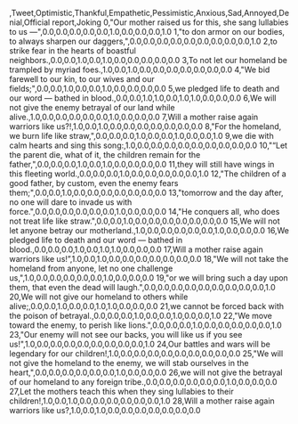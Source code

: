 ,Tweet,Optimistic,Thankful,Empathetic,Pessimistic,Anxious,Sad,Annoyed,Denial,Official report,Joking
0,"Our mother raised us for this, she sang lullabies to us —",0.0,0.0,0.0,0.0,0.0,1.0,0.0,0.0,0.0,1.0
1,"to don armor on our bodies, to always sharpen our daggers,",0.0,0.0,0.0,0.0,0.0,0.0,0.0,0.0,0.0,1.0
2,to strike fear in the hearts of boastful neighbors.,0.0,0.0,1.0,0.0,1.0,0.0,0.0,0.0,0.0,0.0
3,To not let our homeland be trampled by myriad foes.,1.0,0.0,1.0,0.0,0.0,0.0,0.0,0.0,0.0,0.0
4,"We bid farewell to our kin, to our wives and our fields;",0.0,0.0,1.0,0.0,0.0,1.0,0.0,0.0,0.0,0.0
5,we pledged life to death and our word — bathed in blood.,0.0,0.0,1.0,1.0,0.0,1.0,1.0,0.0,0.0,0.0
6,We will not give the enemy betrayal of our land while alive.,1.0,0.0,0.0,0.0,0.0,0.0,1.0,0.0,0.0,0.0
7,Will a mother raise again warriors like us?!,1.0,0.0,1.0,0.0,0.0,0.0,0.0,0.0,0.0,0.0
8,"For the homeland, we burn life like straw,",0.0,0.0,0.0,1.0,0.0,0.0,1.0,0.0,0.0,1.0
9,we die with calm hearts and sing this song:,1.0,0.0,0.0,0.0,0.0,0.0,0.0,0.0,0.0,0.0
10,"“Let the parent die, what of it, the children remain for the father,",0.0,0.0,0.0,1.0,0.0,1.0,0.0,0.0,0.0,0.0
11,they will still have wings in this fleeting world.,0.0,0.0,0.0,1.0,0.0,0.0,0.0,0.0,0.0,1.0
12,"The children of a good father, by custom, even the enemy fears them;",0.0,0.0,1.0,0.0,0.0,0.0,0.0,0.0,0.0,0.0
13,"tomorrow and the day after, no one will dare to invade us with force.",0.0,0.0,0.0,0.0,0.0,0.0,1.0,0.0,0.0,0.0
14,"He conquers all, who does not treat life like straw.",0.0,0.0,1.0,0.0,0.0,0.0,0.0,0.0,0.0,0.0
15,We will not let anyone betray our motherland.,1.0,0.0,0.0,0.0,0.0,0.0,1.0,0.0,0.0,0.0
16,We pledged life to death and our word — bathed in blood.,0.0,0.0,0.0,1.0,0.0,1.0,1.0,0.0,0.0,0.0
17,Will a mother raise again warriors like us!”,1.0,0.0,1.0,0.0,0.0,0.0,0.0,0.0,0.0,0.0
18,"We will not take the homeland from anyone, let no one challenge us,",1.0,0.0,0.0,0.0,0.0,0.0,1.0,0.0,0.0,0.0
19,"or we will bring such a day upon them, that even the dead will laugh.",0.0,0.0,0.0,0.0,0.0,0.0,0.0,0.0,0.0,1.0
20,We will not give our homeland to others while alive;,0.0,0.0,1.0,0.0,0.0,1.0,1.0,0.0,0.0,0.0
21,we cannot be forced back with the poison of betrayal.,0.0,0.0,0.0,1.0,0.0,0.0,1.0,0.0,0.0,1.0
22,"We move toward the enemy, to perish like lions.",0.0,0.0,0.0,1.0,0.0,0.0,0.0,0.0,0.0,1.0
23,"Our enemy will not see our backs, you will like us if you see us!",1.0,0.0,0.0,0.0,0.0,0.0,0.0,0.0,0.0,1.0
24,Our battles and wars will be legendary for our children!,1.0,0.0,0.0,0.0,0.0,0.0,0.0,0.0,0.0,0.0
25,"We will not give the homeland to the enemy, we will stab ourselves in the heart,",0.0,0.0,0.0,0.0,0.0,0.0,1.0,0.0,0.0,0.0
26,we will not give the betrayal of our homeland to any foreign tribe.,0.0,0.0,0.0,0.0,0.0,0.0,1.0,0.0,0.0,0.0
27,Let the mothers teach this when they sing lullabies to their children!,1.0,0.0,1.0,0.0,0.0,0.0,0.0,0.0,0.0,1.0
28,Will a mother raise again warriors like us?,1.0,0.0,1.0,0.0,0.0,0.0,0.0,0.0,0.0,0.0
